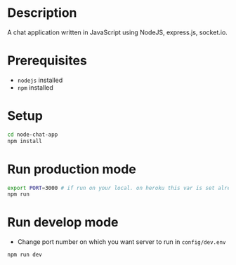# Description

A chat application written in JavaScript using
NodeJS, express.js, socket.io.

# Prerequisites

* `nodejs` installed
* `npm` installed

# Setup

```bash
cd node-chat-app
npm install
```

# Run production mode

```bash
export PORT=3000 # if run on your local. on heroku this var is set already for you
npm run
```

# Run develop mode
* Change port number on which you want server to run in `config/dev.env`

```bash
npm run dev
```